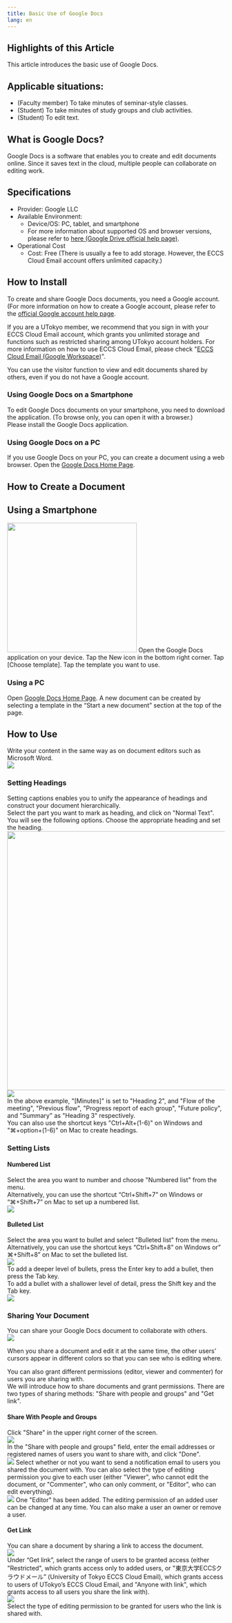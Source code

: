 ```yaml
---
title: Basic Use of Google Docs
lang: en
---
```



## Highlights of this Article
This article introduces the basic use of Google Docs.

## Applicable situations:
- (Faculty member) To take minutes of seminar-style classes.
- (Student) To take minutes of study groups and club activities.
- (Student) To edit text.

## What is Google Docs?
Google Docs is a software that enables you to create and edit documents online. Since it saves text in the cloud, multiple people can collaborate on editing work.

## Specifications
- Provider: Google LLC
- Available Environment:
    - Device/OS: PC, tablet, and smartphone
    - For more information about supported OS and browser versions, please refer to [here (Google Drive official help page)](https://support.google.com/drive/answer/2375082?co=GENIE.Platform%3DDesktop&hl=en&oco=1).
- Operational Cost
    - Cost: Free (There is usually a fee to add storage. However, the ECCS Cloud Email account offers unlimited capacity.)

## How to Install
To create and share Google Docs documents, you need a Google account. (For more information on how to create a Google account, please refer to the [official Google account help page](https://support.google.com/accounts/answer/27441?hl=en).

If you are a UTokyo member, we recommend that you sign in with your ECCS Cloud Email account, which grants you unlimited storage and functions such as restricted sharing among UTokyo account holders. For more information on how to use ECCS Cloud Email, please check "[ECCS Cloud Email (Google Workspace)](/en/eccs_cloud_email)".

You can use the visitor function to view and edit documents shared by others, even if you do not have a Google account.

### Using Google Docs on a Smartphone
To edit Google Docs documents on your smartphone, you need to download the application. (To browse only, you can open it with a browser.)  
Please install the Google Docs application.

### Using Google Docs on a PC
If you use Google Docs on your PC, you can create a document using a web browser.
Open the [Google Docs Home Page](https://docs.google.com/document/).

## How to Create a Document
## Using a Smartphone

<img src="pic1.png" width="300px">
Open the Google Docs application on your device.
Tap the New icon in the bottom right corner. Tap [Choose template].  
Tap the template you want to use.

### Using a PC
Open [Google Docs Home Page](https://docs.google.com/document/). A new document can be created by selecting a template in the “Start a new document” section at the top of the page.

## How to Use
Write your content in the same way as on document editors such as Microsoft Word.  
![](pic2.png)  

### Setting Headings
Setting captions enables you to unify the appearance of headings and construct your document hierarchically.  
Select the part you want to mark as heading, and click on "Normal Text".  
You will see the following options. Choose the appropriate heading and set the heading.  
<img src="pic3.png" width="600px">
<br>
![](pic4.png)  
In the above example, "[Minutes]" is set to "Heading 2", and "Flow of the meeting", "Previous flow", "Progress report of each group", "Future policy", and "Summary" as "Heading 3" respectively.  
You can also use the shortcut keys "Ctrl+Alt+(1-6)" on Windows and "⌘+option+(1-6)" on Mac to create headings.

### Setting Lists
#### Numbered List
Select the area you want to number and choose "Numbered list" from the menu.  
Alternatively, you can use the shortcut “Ctrl+Shift+7” on Windows or “⌘+Shift+7” on Mac to set up a numbered list.  
![](pic5_1.png)

#### Bulleted List
Select the area you want to bullet and select "Bulleted list" from the menu.  
Alternatively, you can use the shortcut keys “Ctrl+Shift+8” on Windows or” ⌘+Shift+8” on Mac to set the bulleted list.  
![](pic6_1.png)  
To add a deeper level of bullets, press the Enter key to add a bullet, then press the Tab key.  
To add a bullet with a shallower level of detail, press the Shift key and the Tab key.  
![](pic7.png)  

### Sharing Your Document
You can share your Google Docs document to collaborate with others.  
![](pic13.png)  

When you share a document and edit it at the same time, the other users’ cursors appear in different colors so that you can see who is editing where.

You can also grant different permissions (editor, viewer and commenter) for users you are sharing with.  
We will introduce how to share documents and grant permissions. There are two types of sharing methods: "Share with people and groups" and "Get link".

#### Share With People and Groups
Click "Share" in the upper right corner of the screen.  
![](share_doc.png)  
In the "Share with people and groups" field, enter the email addresses or registered names of users you want to share with, and click "Done".  
![](add_user.png)
Select whether or not you want to send a notification email to users you shared the document with. 
You can also select the type of editing permission you give to each user (either "Viewer", who cannot edit the document, or "Commenter", who can only comment, or "Editor", who can edit everything).  
![](share_completed.png)
One "Editor" has been added. The editing permission of an added user can be changed at any time. You can also make a user an owner or remove a user.

#### Get Link
You can share a document by sharing a link to access the document.  
![](pic11.png)  
Under “Get link”, select the range of users to be granted access (either "Restricted", which grants access only to added users, or "東京大学ECCSクラウドメール” (University of Tokyo ECCS Cloud Email), which grants access to users of UTokyo’s ECCS Cloud Email, and "Anyone with link", which grants access to all users you share the link with).  
![](pic12.png)  
Select the type of editing permission to be granted for users who the link is shared with.  

